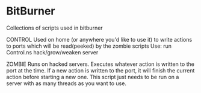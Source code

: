 # BitBurner
Collections of scripts used in bitburner

CONTROL
Used on home (or anywhere you'd like to use it) to write actions to ports which will be read(peeked) by the zombie scripts
Use: run Control.ns hack/grow/weaken server

ZOMBIE
Runs on hacked servers. Executes whatever action is written to the port at the time. If a new action is written to the port, it will finish the current action before starting a new one. This script just needs to be run on a server with as many threads as you want to use.
